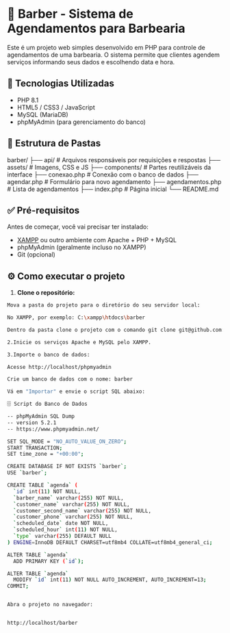 # 💈 Barber - Sistema de Agendamentos para Barbearia

Este é um projeto web simples desenvolvido em PHP para controle de agendamentos de uma barbearia. O sistema permite que clientes agendem serviços informando seus dados e escolhendo data e hora.

## 🚀 Tecnologias Utilizadas

- PHP 8.1
- HTML5 / CSS3 / JavaScript
- MySQL (MariaDB)
- phpMyAdmin (para gerenciamento do banco)

## 📁 Estrutura de Pastas

barber/
├── api/ # Arquivos responsáveis por requisições e respostas
├── assets/ # Imagens, CSS e JS
├── components/ # Partes reutilizáveis da interface
├── conexao.php # Conexão com o banco de dados
├── agendar.php # Formulário para novo agendamento
├── agendamentos.php # Lista de agendamentos
├── index.php # Página inicial
└── README.md


## ✅ Pré-requisitos

Antes de começar, você vai precisar ter instalado:

- [XAMPP](https://www.apachefriends.org/index.html) ou outro ambiente com Apache + PHP + MySQL
- phpMyAdmin (geralmente incluso no XAMPP)
- Git (opcional)

## ⚙️ Como executar o projeto

1. **Clone o repositório:**

```bash
Mova a pasta do projeto para o diretório do seu servidor local:

No XAMPP, por exemplo: C:\xampp\htdocs\barber

Dentro da pasta clone o projeto com o comando git clone git@github.com:v1torLopes/newbarber.git

2.Inicie os serviços Apache e MySQL pelo XAMPP.

3.Importe o banco de dados:

Acesse http://localhost/phpmyadmin

Crie um banco de dados com o nome: barber

Vá em "Importar" e envie o script SQL abaixo:

🗄️ Script do Banco de Dados

-- phpMyAdmin SQL Dump
-- version 5.2.1
-- https://www.phpmyadmin.net/

SET SQL_MODE = "NO_AUTO_VALUE_ON_ZERO";
START TRANSACTION;
SET time_zone = "+00:00";

CREATE DATABASE IF NOT EXISTS `barber`;
USE `barber`;

CREATE TABLE `agenda` (
  `id` int(11) NOT NULL,
  `barber_name` varchar(255) NOT NULL,
  `customer_name` varchar(255) NOT NULL,
  `customer_second_name` varchar(255) NOT NULL,
  `customer_phone` varchar(255) NOT NULL,
  `scheduled_date` date NOT NULL,
  `scheduled_hour` int(11) NOT NULL,
  `type` varchar(255) DEFAULT NULL
) ENGINE=InnoDB DEFAULT CHARSET=utf8mb4 COLLATE=utf8mb4_general_ci;

ALTER TABLE `agenda`
  ADD PRIMARY KEY (`id`);

ALTER TABLE `agenda`
  MODIFY `id` int(11) NOT NULL AUTO_INCREMENT, AUTO_INCREMENT=13;
COMMIT;


Abra o projeto no navegador:


http://localhost/barber

